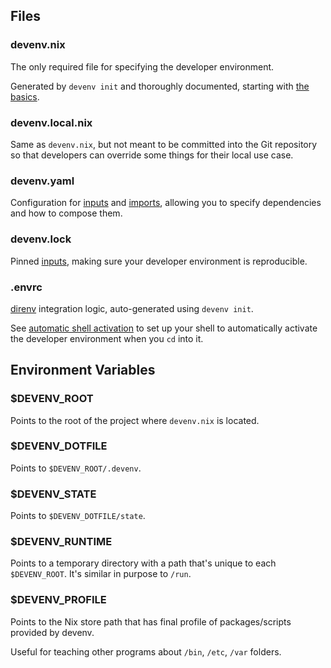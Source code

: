 ## Files

### devenv.nix

The only required file for specifying the developer environment.

Generated by `devenv init` and thoroughly documented, starting with [the basics](./basics.md).

### devenv.local.nix

Same as `devenv.nix`, but not meant to be committed into the Git repository so
that developers can override some things for their local use case.

### devenv.yaml

Configuration for [inputs](inputs.md) and [imports](composing-using-imports.md),
allowing you to specify dependencies and how to compose them.

### devenv.lock

Pinned [inputs](inputs.md), making sure your developer environment is reproducible.

### .envrc

[direnv](https://direnv.net) integration logic, auto-generated using `devenv init`.

See [automatic shell activation](automatic-shell-activation.md) to set up your shell
to automatically activate the developer environment when you `cd` into it.

## Environment Variables

### $DEVENV_ROOT

Points to the root of the project where `devenv.nix` is located.

### $DEVENV_DOTFILE

Points to `$DEVENV_ROOT/.devenv`.

### $DEVENV_STATE

Points to `$DEVENV_DOTFILE/state`.

### $DEVENV_RUNTIME

Points to a temporary directory with a path that's unique to each `$DEVENV_ROOT`.
It's similar in purpose to `/run`.

### $DEVENV_PROFILE

Points to the Nix store path that has final profile of packages/scripts provided by devenv.

Useful for teaching other programs about `/bin`, `/etc`, `/var` folders.
